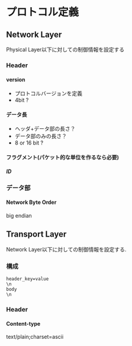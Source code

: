 # プロトコル定義

## Network Layer

Physical Layer以下に対しての制御情報を設定する

### Header

#### version
- プロトコルバージョンを定義
- 4bit ?

#### データ長
- ヘッダ+データ部の長さ？
- データ部のみの長さ？
- 8 or 16 bit ?

#### フラグメント(パケット的な単位を作るなら必要)

##### ID

#####

### データ部

#### Network Byte Order

big endian

## Transport Layer

Network Layer以下に対しての制御情報を設定する.

### 構成

```
header_key=value
\n
body
\n
```

### Header

#### Content-type

text/plain;charset=ascii